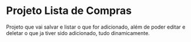 # Projeto Lista de Compras
Projeto que vai salvar e listar o que for adicionado, além de poder editar e deletar o que ja tiver sido adicionado, tudo dinamicamente.

